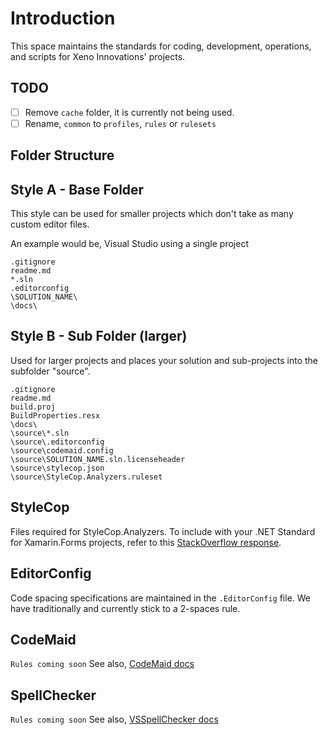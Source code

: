 # Introduction
This space maintains the standards for coding, development, operations, and scripts for Xeno Innovations' projects.

## TODO

* [ ] Remove `cache` folder, it is currently not being used.
* [ ] Rename, `common` to `profiles`, `rules` or `rulesets`

## Folder Structure

## Style A - Base Folder
This style can be used for smaller projects which don't take as many custom editor files.

An example would be, Visual Studio using a single project
```
.gitignore
readme.md
*.sln
.editorconfig
\SOLUTION_NAME\
\docs\
```

## Style B - Sub Folder (larger)
Used for larger projects and places your solution and sub-projects into the subfolder "source".

```
.gitignore
readme.md
build.proj
BuildProperties.resx
\docs\
\source\*.sln
\source\.editorconfig
\source\codemaid.config
\source\SOLUTION_NAME.sln.licenseheader
\source\stylecop.json
\source\StyleCop.Analyzers.ruleset
```

## StyleCop
Files required for StyleCop.Analyzers. To include with your .NET Standard for Xamarin.Forms projects, refer to this [StackOverflow response](https://stackoverflow.com/questions/52742473/how-to-get-a-stylecop-ruleset-trough-nuget-in-a-net-standard-project/54063152#54063152).

## EditorConfig
Code spacing specifications are maintained in the ``.EditorConfig`` file. We have traditionally and currently stick to a 2-spaces rule.

## CodeMaid
``Rules coming soon``
See also, [CodeMaid docs](http://www.codemaid.net/)

## SpellChecker
``Rules coming soon``
See also, [VSSpellChecker docs](https://github.com/EWSoftware/VSSpellChecker/wiki)

